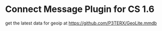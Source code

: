 # Connect Message Plugin for CS 1.6

get the latest data for geoip at https://github.com/P3TERX/GeoLite.mmdb
